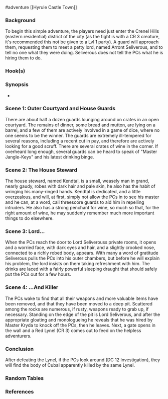 #adventure [[Hyrule Castle Town]]

### Background

To begin this simple adventure, the players need just enter the Crenel Hills (eastern residential) district of the city (as the fight is with a CR 3 creature, it's recommended this not be given to a Lvl 1 party). A guard will approach them, requesting them to meet a petty lord, named Arront Seliverous, and to tell no one what they were doing. Seliverous does not tell the PCs what he is hiring them to do.

### Hook(s)


### Synopsis

- 

### Scene 1: Outer Courtyard and House Guards

There are about half a dozen guards lounging around on crates in an open courtyard. The remains of dinner, some bread and mutton, are lying on a barrel, and a few of them are actively involved in a game of dice, where no one seems to be the winner. The guards are extremely ill-tempered for several reasons, including a recent cut in pay, and therefore are actively looking for a good scruff. There are several crates of wine in the corner. If overheard long enough, several guards can be heard to speak of "Master Jangle-Keys" and his latest drinking binge.

### Scene 2: The House Steward

The house steward, named Kendtal, is a small, weasely man in grand, nearly gaudy, robes with dark hair and pale skin, he also has the habit of wringing his many-ringed hands. Kendtal is dedicated, and a little overzealous, and will, at first, simply not allow the PCs in to see his master and he can, at a word, call threescore guards to aid him in repelling intruders. He also has a strong penchant for wine, so much so that, for the right amount of wine, he may suddenly remember much more important things to do elsewhere.

### Scene 3: Lord...

When the PCs reach the door to Lord Seliverouss private rooms, it opens and a worried face, with dark eyes and hair, and a slightly crooked nose, connected to a richly robed body, appears. With many a word of gratitude Seliverous pulls the PCs into his outer chambers, but before he will explain his problem, the lord insists on them taking refreshment with him. The drinks are laced with a fairly powerful sleeping draught that should safely put the PCs out for a few hours.

### Scene 4: ...And Killer

The PCs wake to find that all their weapons and more valuable items have been removed, and that they have been moved to a deep pit. Scattered among the rocks are numerous, if rusty, weapons ready to grab up, if necessary. Standing on the edge of the pit is Lord Seliverous, and after the appropriate gloating and monologueing he reveals that he was hired by Master Kryda to knock off the PCs, then he leaves. Next, a gate opens in the wall and a Red Lynel (CR 3) comes out to feed on the helpless adventurers.

### Conclusion

After defeating the Lynel, if the PCs look around (DC 12 Investigation), they will find the body of Cubal apparently killed by the same Lynel.

### Random Tables


### References